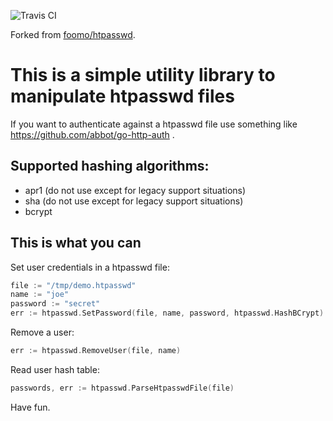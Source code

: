 ![Travis CI](https://travis-ci.org/vauxoo/htpasswd.svg?branch=master)

Forked from [foomo/htpasswd](https://github.com/foomo/htpasswd).

# This is a simple utility library to manipulate htpasswd files

If you want to authenticate against a htpasswd file use something like https://github.com/abbot/go-http-auth .

## Supported hashing algorithms:

- apr1 (do not use except for legacy support situations)
- sha (do not use except for legacy support situations)
- bcrypt

## This is what you can

Set user credentials in a htpasswd file:

```Go
file := "/tmp/demo.htpasswd"
name := "joe"
password := "secret"
err := htpasswd.SetPassword(file, name, password, htpasswd.HashBCrypt)
```

Remove a user:

```Go
err := htpasswd.RemoveUser(file, name)
```

Read user hash table:

```Go
passwords, err := htpasswd.ParseHtpasswdFile(file)
```

Have fun.
